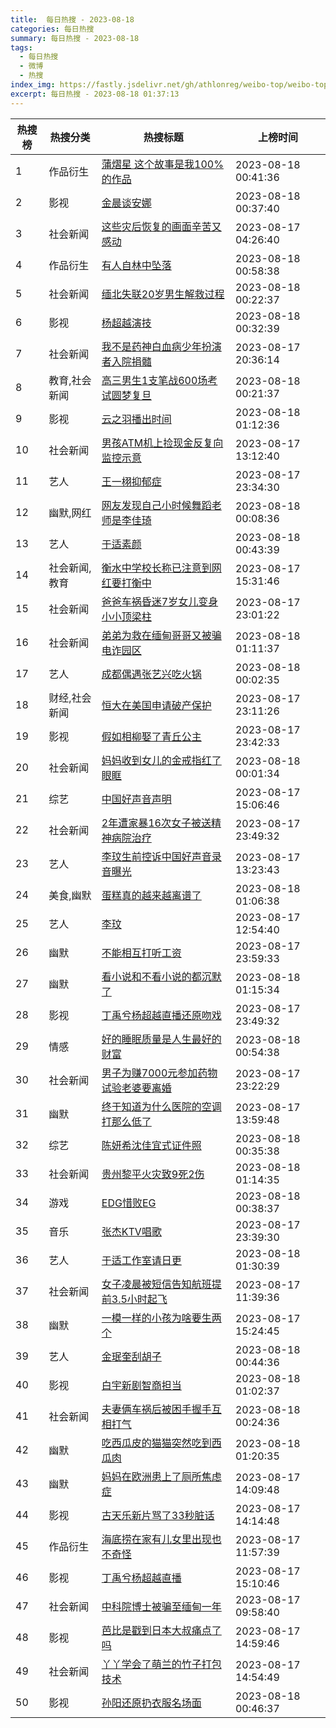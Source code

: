 ```yaml
---
title:  每日热搜 - 2023-08-18
categories: 每日热搜
summary: 每日热搜 - 2023-08-18
tags:
  - 每日热搜
  - 微博
  - 热搜
index_img: https://fastly.jsdelivr.net/gh/athlonreg/weibo-top/weibo-top.jpeg
excerpt: 每日热搜 - 2023-08-18 01:37:13
---
```


| 热搜榜 | 热搜分类 | 热搜标题 | 上榜时间 |
| --- | --- | --- | --- |
| 1 | 作品衍生 | [蒲熠星 这个故事是我100%的作品](https://s.weibo.com/weibo%3Fq%3D%2523%E8%92%B2%E7%86%A0%E6%98%9F%20%E8%BF%99%E4%B8%AA%E6%95%85%E4%BA%8B%E6%98%AF%E6%88%91100%25%E7%9A%84%E4%BD%9C%E5%93%81%2523) | 2023-08-18 00:41:36 | 
| 2 | 影视 | [金晨谈安娜](https://s.weibo.com/weibo%3Fq%3D%2523%E9%87%91%E6%99%A8%E8%B0%88%E5%AE%89%E5%A8%9C%2523) | 2023-08-18 00:37:40 | 
| 3 | 社会新闻 | [这些灾后恢复的画面辛苦又感动](https://s.weibo.com/weibo%3Fq%3D%2523%E8%BF%99%E4%BA%9B%E7%81%BE%E5%90%8E%E6%81%A2%E5%A4%8D%E7%9A%84%E7%94%BB%E9%9D%A2%E8%BE%9B%E8%8B%A6%E5%8F%88%E6%84%9F%E5%8A%A8%2523) | 2023-08-17 04:26:40 | 
| 4 | 作品衍生 | [有人自林中坠落](https://s.weibo.com/weibo%3Fq%3D%2523%E6%9C%89%E4%BA%BA%E8%87%AA%E6%9E%97%E4%B8%AD%E5%9D%A0%E8%90%BD%2523) | 2023-08-18 00:58:38 | 
| 5 | 社会新闻 | [缅北失联20岁男生解救过程](https://s.weibo.com/weibo%3Fq%3D%2523%E7%BC%85%E5%8C%97%E5%A4%B1%E8%81%9420%E5%B2%81%E7%94%B7%E7%94%9F%E8%A7%A3%E6%95%91%E8%BF%87%E7%A8%8B%2523) | 2023-08-18 00:22:37 | 
| 6 | 影视 | [杨超越演技](https://s.weibo.com/weibo%3Fq%3D%2523%E6%9D%A8%E8%B6%85%E8%B6%8A%E6%BC%94%E6%8A%80%2523) | 2023-08-18 00:32:39 | 
| 7 | 社会新闻 | [我不是药神白血病少年扮演者入院捐髓](https://s.weibo.com/weibo%3Fq%3D%2523%E6%88%91%E4%B8%8D%E6%98%AF%E8%8D%AF%E7%A5%9E%E7%99%BD%E8%A1%80%E7%97%85%E5%B0%91%E5%B9%B4%E6%89%AE%E6%BC%94%E8%80%85%E5%85%A5%E9%99%A2%E6%8D%90%E9%AB%93%2523) | 2023-08-17 20:36:14 | 
| 8 | 教育,社会新闻 | [高三男生1支笔战600场考试圆梦复旦](https://s.weibo.com/weibo%3Fq%3D%2523%E9%AB%98%E4%B8%89%E7%94%B7%E7%94%9F1%E6%94%AF%E7%AC%94%E6%88%98600%E5%9C%BA%E8%80%83%E8%AF%95%E5%9C%86%E6%A2%A6%E5%A4%8D%E6%97%A6%2523) | 2023-08-18 00:21:37 | 
| 9 | 影视 | [云之羽播出时间](https://s.weibo.com/weibo%3Fq%3D%2523%E4%BA%91%E4%B9%8B%E7%BE%BD%E6%92%AD%E5%87%BA%E6%97%B6%E9%97%B4%2523) | 2023-08-18 01:12:36 | 
| 10 | 社会新闻 | [男孩ATM机上捡现金反复向监控示意](https://s.weibo.com/weibo%3Fq%3D%2523%E7%94%B7%E5%AD%A9ATM%E6%9C%BA%E4%B8%8A%E6%8D%A1%E7%8E%B0%E9%87%91%E5%8F%8D%E5%A4%8D%E5%90%91%E7%9B%91%E6%8E%A7%E7%A4%BA%E6%84%8F%2523) | 2023-08-17 13:12:40 | 
| 11 | 艺人 | [王一栩抑郁症](https://s.weibo.com/weibo%3Fq%3D%2523%E7%8E%8B%E4%B8%80%E6%A0%A9%E6%8A%91%E9%83%81%E7%97%87%2523) | 2023-08-17 23:34:30 | 
| 12 | 幽默,网红 | [网友发现自己小时候舞蹈老师是李佳琦](https://s.weibo.com/weibo%3Fq%3D%2523%E7%BD%91%E5%8F%8B%E5%8F%91%E7%8E%B0%E8%87%AA%E5%B7%B1%E5%B0%8F%E6%97%B6%E5%80%99%E8%88%9E%E8%B9%88%E8%80%81%E5%B8%88%E6%98%AF%E6%9D%8E%E4%BD%B3%E7%90%A6%2523) | 2023-08-18 00:08:36 | 
| 13 | 艺人 | [于适素颜](https://s.weibo.com/weibo%3Fq%3D%2523%E4%BA%8E%E9%80%82%E7%B4%A0%E9%A2%9C%2523) | 2023-08-18 00:43:39 | 
| 14 | 社会新闻,教育 | [衡水中学校长称已注意到网红要打衡中](https://s.weibo.com/weibo%3Fq%3D%2523%E8%A1%A1%E6%B0%B4%E4%B8%AD%E5%AD%A6%E6%A0%A1%E9%95%BF%E7%A7%B0%E5%B7%B2%E6%B3%A8%E6%84%8F%E5%88%B0%E7%BD%91%E7%BA%A2%E8%A6%81%E6%89%93%E8%A1%A1%E4%B8%AD%2523) | 2023-08-17 15:31:46 | 
| 15 | 社会新闻 | [爸爸车祸昏迷7岁女儿变身小小顶梁柱](https://s.weibo.com/weibo%3Fq%3D%2523%E7%88%B8%E7%88%B8%E8%BD%A6%E7%A5%B8%E6%98%8F%E8%BF%B77%E5%B2%81%E5%A5%B3%E5%84%BF%E5%8F%98%E8%BA%AB%E5%B0%8F%E5%B0%8F%E9%A1%B6%E6%A2%81%E6%9F%B1%2523) | 2023-08-17 23:01:22 | 
| 16 | 社会新闻 | [弟弟为救在缅甸哥哥又被骗电诈园区](https://s.weibo.com/weibo%3Fq%3D%2523%E5%BC%9F%E5%BC%9F%E4%B8%BA%E6%95%91%E5%9C%A8%E7%BC%85%E7%94%B8%E5%93%A5%E5%93%A5%E5%8F%88%E8%A2%AB%E9%AA%97%E7%94%B5%E8%AF%88%E5%9B%AD%E5%8C%BA%2523) | 2023-08-18 01:11:37 | 
| 17 | 艺人 | [成都偶遇张艺兴吃火锅](https://s.weibo.com/weibo%3Fq%3D%2523%E6%88%90%E9%83%BD%E5%81%B6%E9%81%87%E5%BC%A0%E8%89%BA%E5%85%B4%E5%90%83%E7%81%AB%E9%94%85%2523) | 2023-08-18 00:02:35 | 
| 18 | 财经,社会新闻 | [恒大在美国申请破产保护](https://s.weibo.com/weibo%3Fq%3D%2523%E6%81%92%E5%A4%A7%E5%9C%A8%E7%BE%8E%E5%9B%BD%E7%94%B3%E8%AF%B7%E7%A0%B4%E4%BA%A7%E4%BF%9D%E6%8A%A4%2523) | 2023-08-17 23:11:26 | 
| 19 | 影视 | [假如相柳娶了青丘公主](https://s.weibo.com/weibo%3Fq%3D%2523%E5%81%87%E5%A6%82%E7%9B%B8%E6%9F%B3%E5%A8%B6%E4%BA%86%E9%9D%92%E4%B8%98%E5%85%AC%E4%B8%BB%2523) | 2023-08-17 23:42:33 | 
| 20 | 社会新闻 | [妈妈收到女儿的金戒指红了眼眶](https://s.weibo.com/weibo%3Fq%3D%2523%E5%A6%88%E5%A6%88%E6%94%B6%E5%88%B0%E5%A5%B3%E5%84%BF%E7%9A%84%E9%87%91%E6%88%92%E6%8C%87%E7%BA%A2%E4%BA%86%E7%9C%BC%E7%9C%B6%2523) | 2023-08-18 00:01:34 | 
| 21 | 综艺 | [中国好声音声明](https://s.weibo.com/weibo%3Fq%3D%2523%E4%B8%AD%E5%9B%BD%E5%A5%BD%E5%A3%B0%E9%9F%B3%E5%A3%B0%E6%98%8E%2523) | 2023-08-17 15:06:46 | 
| 22 | 社会新闻 | [2年遭家暴16次女子被送精神病院治疗](https://s.weibo.com/weibo%3Fq%3D%25232%E5%B9%B4%E9%81%AD%E5%AE%B6%E6%9A%B416%E6%AC%A1%E5%A5%B3%E5%AD%90%E8%A2%AB%E9%80%81%E7%B2%BE%E7%A5%9E%E7%97%85%E9%99%A2%E6%B2%BB%E7%96%97%2523) | 2023-08-17 23:49:32 | 
| 23 | 艺人 | [李玟生前控诉中国好声音录音曝光](https://s.weibo.com/weibo%3Fq%3D%2523%E6%9D%8E%E7%8E%9F%E7%94%9F%E5%89%8D%E6%8E%A7%E8%AF%89%E4%B8%AD%E5%9B%BD%E5%A5%BD%E5%A3%B0%E9%9F%B3%E5%BD%95%E9%9F%B3%E6%9B%9D%E5%85%89%2523) | 2023-08-17 13:23:43 | 
| 24 | 美食,幽默 | [蛋糕真的越来越离谱了](https://s.weibo.com/weibo%3Fq%3D%2523%E8%9B%8B%E7%B3%95%E7%9C%9F%E7%9A%84%E8%B6%8A%E6%9D%A5%E8%B6%8A%E7%A6%BB%E8%B0%B1%E4%BA%86%2523) | 2023-08-18 01:06:38 | 
| 25 | 艺人 | [李玟](https://s.weibo.com/weibo%3Fq%3D%2523%E6%9D%8E%E7%8E%9F%2523) | 2023-08-17 12:54:40 | 
| 26 | 幽默 | [不能相互打听工资](https://s.weibo.com/weibo%3Fq%3D%2523%E4%B8%8D%E8%83%BD%E7%9B%B8%E4%BA%92%E6%89%93%E5%90%AC%E5%B7%A5%E8%B5%84%2523) | 2023-08-17 23:59:33 | 
| 27 | 幽默 | [看小说和不看小说的都沉默了](https://s.weibo.com/weibo%3Fq%3D%2523%E7%9C%8B%E5%B0%8F%E8%AF%B4%E5%92%8C%E4%B8%8D%E7%9C%8B%E5%B0%8F%E8%AF%B4%E7%9A%84%E9%83%BD%E6%B2%89%E9%BB%98%E4%BA%86%2523) | 2023-08-18 01:15:34 | 
| 28 | 影视 | [丁禹兮杨超越直播还原吻戏](https://s.weibo.com/weibo%3Fq%3D%2523%E4%B8%81%E7%A6%B9%E5%85%AE%E6%9D%A8%E8%B6%85%E8%B6%8A%E7%9B%B4%E6%92%AD%E8%BF%98%E5%8E%9F%E5%90%BB%E6%88%8F%2523) | 2023-08-17 23:49:32 | 
| 29 | 情感 | [好的睡眠质量是人生最好的财富](https://s.weibo.com/weibo%3Fq%3D%2523%E5%A5%BD%E7%9A%84%E7%9D%A1%E7%9C%A0%E8%B4%A8%E9%87%8F%E6%98%AF%E4%BA%BA%E7%94%9F%E6%9C%80%E5%A5%BD%E7%9A%84%E8%B4%A2%E5%AF%8C%2523) | 2023-08-18 00:54:38 | 
| 30 | 社会新闻 | [男子为赚7000元参加药物试验老婆要离婚](https://s.weibo.com/weibo%3Fq%3D%2523%E7%94%B7%E5%AD%90%E4%B8%BA%E8%B5%9A7000%E5%85%83%E5%8F%82%E5%8A%A0%E8%8D%AF%E7%89%A9%E8%AF%95%E9%AA%8C%E8%80%81%E5%A9%86%E8%A6%81%E7%A6%BB%E5%A9%9A%2523) | 2023-08-17 23:22:29 | 
| 31 | 幽默 | [终于知道为什么医院的空调打那么低了](https://s.weibo.com/weibo%3Fq%3D%2523%E7%BB%88%E4%BA%8E%E7%9F%A5%E9%81%93%E4%B8%BA%E4%BB%80%E4%B9%88%E5%8C%BB%E9%99%A2%E7%9A%84%E7%A9%BA%E8%B0%83%E6%89%93%E9%82%A3%E4%B9%88%E4%BD%8E%E4%BA%86%2523) | 2023-08-17 13:59:48 | 
| 32 | 综艺 | [陈妍希沈佳宜式证件照](https://s.weibo.com/weibo%3Fq%3D%2523%E9%99%88%E5%A6%8D%E5%B8%8C%E6%B2%88%E4%BD%B3%E5%AE%9C%E5%BC%8F%E8%AF%81%E4%BB%B6%E7%85%A7%2523) | 2023-08-18 00:35:38 | 
| 33 | 社会新闻 | [贵州黎平火灾致9死2伤](https://s.weibo.com/weibo%3Fq%3D%2523%E8%B4%B5%E5%B7%9E%E9%BB%8E%E5%B9%B3%E7%81%AB%E7%81%BE%E8%87%B49%E6%AD%BB2%E4%BC%A4%2523) | 2023-08-18 01:14:35 | 
| 34 | 游戏 | [EDG惜败EG](https://s.weibo.com/weibo%3Fq%3D%2523EDG%E6%83%9C%E8%B4%A5EG%2523) | 2023-08-18 00:38:37 | 
| 35 | 音乐 | [张杰KTV唱歌](https://s.weibo.com/weibo%3Fq%3D%2523%E5%BC%A0%E6%9D%B0KTV%E5%94%B1%E6%AD%8C%2523) | 2023-08-17 23:39:30 | 
| 36 | 艺人 | [于适工作室请日更](https://s.weibo.com/weibo%3Fq%3D%2523%E4%BA%8E%E9%80%82%E5%B7%A5%E4%BD%9C%E5%AE%A4%E8%AF%B7%E6%97%A5%E6%9B%B4%2523) | 2023-08-18 01:30:39 | 
| 37 | 社会新闻 | [女子凌晨被短信告知航班提前3.5小时起飞](https://s.weibo.com/weibo%3Fq%3D%2523%E5%A5%B3%E5%AD%90%E5%87%8C%E6%99%A8%E8%A2%AB%E7%9F%AD%E4%BF%A1%E5%91%8A%E7%9F%A5%E8%88%AA%E7%8F%AD%E6%8F%90%E5%89%8D3.5%E5%B0%8F%E6%97%B6%E8%B5%B7%E9%A3%9E%2523) | 2023-08-17 11:39:36 | 
| 38 | 幽默 | [一模一样的小孩为啥要生两个](https://s.weibo.com/weibo%3Fq%3D%2523%E4%B8%80%E6%A8%A1%E4%B8%80%E6%A0%B7%E7%9A%84%E5%B0%8F%E5%AD%A9%E4%B8%BA%E5%95%A5%E8%A6%81%E7%94%9F%E4%B8%A4%E4%B8%AA%2523) | 2023-08-17 15:24:45 | 
| 39 | 艺人 | [金珉奎刮胡子](https://s.weibo.com/weibo%3Fq%3D%2523%E9%87%91%E7%8F%89%E5%A5%8E%E5%88%AE%E8%83%A1%E5%AD%90%2523) | 2023-08-18 00:44:36 | 
| 40 | 影视 | [白宇新剧智商担当](https://s.weibo.com/weibo%3Fq%3D%2523%E7%99%BD%E5%AE%87%E6%96%B0%E5%89%A7%E6%99%BA%E5%95%86%E6%8B%85%E5%BD%93%2523) | 2023-08-18 01:02:37 | 
| 41 | 社会新闻 | [夫妻俩车祸后被困手握手互相打气](https://s.weibo.com/weibo%3Fq%3D%2523%E5%A4%AB%E5%A6%BB%E4%BF%A9%E8%BD%A6%E7%A5%B8%E5%90%8E%E8%A2%AB%E5%9B%B0%E6%89%8B%E6%8F%A1%E6%89%8B%E4%BA%92%E7%9B%B8%E6%89%93%E6%B0%94%2523) | 2023-08-18 00:24:36 | 
| 42 | 幽默 | [吃西瓜皮的猫猫突然吃到西瓜肉](https://s.weibo.com/weibo%3Fq%3D%2523%E5%90%83%E8%A5%BF%E7%93%9C%E7%9A%AE%E7%9A%84%E7%8C%AB%E7%8C%AB%E7%AA%81%E7%84%B6%E5%90%83%E5%88%B0%E8%A5%BF%E7%93%9C%E8%82%89%2523) | 2023-08-18 01:20:35 | 
| 43 | 幽默 | [妈妈在欧洲患上了厕所焦虑症](https://s.weibo.com/weibo%3Fq%3D%2523%E5%A6%88%E5%A6%88%E5%9C%A8%E6%AC%A7%E6%B4%B2%E6%82%A3%E4%B8%8A%E4%BA%86%E5%8E%95%E6%89%80%E7%84%A6%E8%99%91%E7%97%87%2523) | 2023-08-17 14:09:48 | 
| 44 | 影视 | [古天乐新片骂了33秒脏话](https://s.weibo.com/weibo%3Fq%3D%2523%E5%8F%A4%E5%A4%A9%E4%B9%90%E6%96%B0%E7%89%87%E9%AA%82%E4%BA%8633%E7%A7%92%E8%84%8F%E8%AF%9D%2523) | 2023-08-17 14:14:48 | 
| 45 | 作品衍生 | [海底捞在家有儿女里出现也不奇怪](https://s.weibo.com/weibo%3Fq%3D%2523%E6%B5%B7%E5%BA%95%E6%8D%9E%E5%9C%A8%E5%AE%B6%E6%9C%89%E5%84%BF%E5%A5%B3%E9%87%8C%E5%87%BA%E7%8E%B0%E4%B9%9F%E4%B8%8D%E5%A5%87%E6%80%AA%2523) | 2023-08-17 11:57:39 | 
| 46 | 影视 | [丁禹兮杨超越直播](https://s.weibo.com/weibo%3Fq%3D%2523%E4%B8%81%E7%A6%B9%E5%85%AE%E6%9D%A8%E8%B6%85%E8%B6%8A%E7%9B%B4%E6%92%AD%2523) | 2023-08-17 15:10:46 | 
| 47 | 社会新闻 | [中科院博士被骗至缅甸一年](https://s.weibo.com/weibo%3Fq%3D%2523%E4%B8%AD%E7%A7%91%E9%99%A2%E5%8D%9A%E5%A3%AB%E8%A2%AB%E9%AA%97%E8%87%B3%E7%BC%85%E7%94%B8%E4%B8%80%E5%B9%B4%2523) | 2023-08-17 09:58:40 | 
| 48 | 影视 | [芭比是戳到日本大叔痛点了吗](https://s.weibo.com/weibo%3Fq%3D%2523%E8%8A%AD%E6%AF%94%E6%98%AF%E6%88%B3%E5%88%B0%E6%97%A5%E6%9C%AC%E5%A4%A7%E5%8F%94%E7%97%9B%E7%82%B9%E4%BA%86%E5%90%97%2523) | 2023-08-17 14:59:46 | 
| 49 | 社会新闻 | [丫丫学会了萌兰的竹子打包技术](https://s.weibo.com/weibo%3Fq%3D%2523%E4%B8%AB%E4%B8%AB%E5%AD%A6%E4%BC%9A%E4%BA%86%E8%90%8C%E5%85%B0%E7%9A%84%E7%AB%B9%E5%AD%90%E6%89%93%E5%8C%85%E6%8A%80%E6%9C%AF%2523) | 2023-08-17 14:54:49 | 
| 50 | 影视 | [孙阳还原扔衣服名场面](https://s.weibo.com/weibo%3Fq%3D%2523%E5%AD%99%E9%98%B3%E8%BF%98%E5%8E%9F%E6%89%94%E8%A1%A3%E6%9C%8D%E5%90%8D%E5%9C%BA%E9%9D%A2%2523) | 2023-08-18 00:46:37 | 
